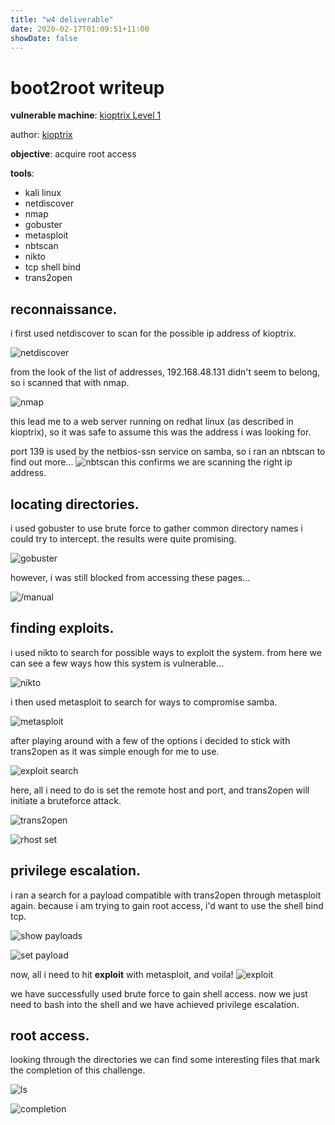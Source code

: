 ```yaml
---
title: "w4 deliverable"
date: 2020-02-17T01:09:51+11:00
showDate: false
---
```

# boot2root writeup

__vulnerable machine__: [kioptrix Level 1](https://www.vulnhub.com/entry/kioptrix-level-1-1,22/)

author: [kioptrix](https://www.vulnhub.com/author/kioptrix,8/)

**objective**: acquire root access

**tools**:
- kali linux
- netdiscover
- nmap
- gobuster
- metasploit
- nbtscan
- nikto
- tcp shell bind
- trans2open

## reconnaissance.

i first used netdiscover to scan for the possible ip address of kioptrix. 

![netdiscover](https://github.com/yukariinc/yukariinc.github.io/blob/master/images/kioptrix/1.PNG?raw=true)

from the look of the list of addresses, 192.168.48.131 didn't seem to belong, so i scanned that with nmap. 

![nmap](https://github.com/yukariinc/yukariinc.github.io/blob/master/images/kioptrix/2.PNG?raw=true)

this lead me to a web server running on redhat linux (as described in kioptrix), so it was safe to assume this was the address i was looking for. 

port 139 is used by the netbios-ssn service on samba, so i ran an nbtscan to find out more...
![nbtscan](https://github.com/yukariinc/yukariinc.github.io/blob/master/images/kioptrix/5.PNG?raw=true)
this confirms we are scanning the right ip address.

## locating directories.

i used gobuster to use brute force to gather common directory names i could try to intercept. the results were quite promising.

![gobuster](https://github.com/yukariinc/yukariinc.github.io/blob/master/images/kioptrix/3.PNG?raw=true)

however, i was still blocked from accessing these pages...

![/manual](https://github.com/yukariinc/yukariinc.github.io/blob/master/images/kioptrix/4.PNG?raw=true)

## finding exploits.

i used nikto to search for possible ways to exploit the system. from here we can see a few ways how this system is vulnerable...

![nikto](https://github.com/yukariinc/yukariinc.github.io/blob/master/images/kioptrix/6.PNG?raw=true)

i then used metasploit to search for ways to compromise samba. 

![metasploit](https://github.com/yukariinc/yukariinc.github.io/blob/master/images/kioptrix/7.PNG?raw=true)

after playing around with a few of the options i decided to stick with trans2open as it was simple enough for me to use. 

![exploit search](https://github.com/yukariinc/yukariinc.github.io/blob/master/images/kioptrix/8.PNG?raw=true)

here, all i need to do is set the remote host and port, and trans2open will initiate a bruteforce attack.

![trans2open](https://github.com/yukariinc/yukariinc.github.io/blob/master/images/kioptrix/8.PNG?raw=true)

![rhost set](https://github.com/yukariinc/yukariinc.github.io/blob/master/images/kioptrix/9.PNG?raw=true)

## privilege escalation.

i ran a search for a payload compatible with trans2open through metasploit again. because i am trying to gain root access, i'd want to use the shell bind tcp. 

![show payloads](https://github.com/yukariinc/yukariinc.github.io/blob/master/images/kioptrix/10.PNG?raw=true)

![set payload](https://github.com/yukariinc/yukariinc.github.io/blob/master/images/kioptrix/11.PNG?raw=true)

now, all i need to hit __exploit__ with metasploit, and voila!
![exploit](https://github.com/yukariinc/yukariinc.github.io/blob/master/images/kioptrix/12.PNG?raw=true)

we have successfully used brute force to gain shell access. now we just need to bash into the shell and we have achieved privilege escalation.

## root access.

looking through the directories we can find some interesting files that mark the completion of this challenge. 

![ls](https://github.com/yukariinc/yukariinc.github.io/blob/master/images/kioptrix/13.PNG?raw=true)

![completion](https://github.com/yukariinc/yukariinc.github.io/blob/master/images/kioptrix/14.PNG?raw=true)